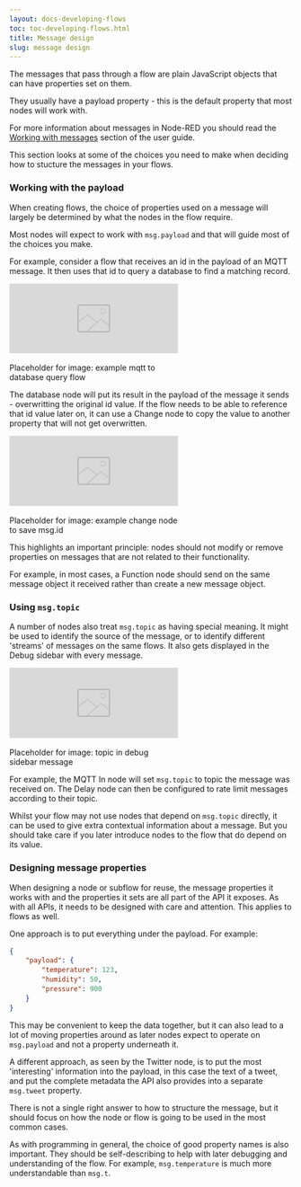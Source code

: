 ```yaml
---
layout: docs-developing-flows
toc: toc-developing-flows.html
title: Message design
slug: message design
---
```


The messages that pass through a flow are plain JavaScript objects that can have
properties set on them.

They usually have a payload property - this is the default property that most nodes
will work with.

For more information about messages in Node-RED you should read the [Working with messages](/docs/user-guide/messages)
section of the user guide.

This section looks at some of the choices you need to make when deciding how to
stucture the messages in your flows.

### Working with the payload

When creating flows, the choice of properties used on a message will largely
be determined by what the nodes in the flow require.

Most nodes will expect to work with `msg.payload` and that will guide most of the choices you make.

For example, consider a flow that receives an id in the payload of an MQTT message. It then uses that id to query a database to find a matching record.

<div style="width: 300px" class="figure">
  <img src="images/placeholder.png" alt="Link nodes">
  <p class="caption">Placeholder for image: example mqtt to database query flow</p>
</div>

The database node will put its result in the payload of the message it sends - overwritting the original id value. If the flow needs to be able to reference that id value later on, it can use a Change node to copy the value to another property that will not get overwritten.

<div style="width: 300px" class="figure">
  <img src="images/placeholder.png" alt="Link nodes">
  <p class="caption">Placeholder for image: example change node to save msg.id</p>
</div>


This highlights an important principle: nodes should not modify or remove properties on messages that are not related to their functionality.

For example, in most cases, a Function node should send on the same message object it received rather than create a new message object.


### Using `msg.topic`

A number of nodes also treat `msg.topic` as having special meaning. It might be used to identify the source of the message, or to identify different 'streams' of messages on the same flows. It also gets displayed in the Debug sidebar with every message.

<div style="width: 300px" class="figure">
  <img src="images/placeholder.png" alt="Link nodes">
  <p class="caption">Placeholder for image: topic in debug sidebar message</p>
</div>

For example, the MQTT In node will set `msg.topic` to topic the message was received on. The Delay node can then be configured to rate limit messages according to their topic.

Whilst your flow may not use nodes that depend on `msg.topic` directly, it can be used to give extra contextual information about a message. But you should take care if you later introduce nodes to the flow that do depend on its value.


### Designing message properties

When designing a node or subflow for reuse, the message properties it works with and the properties it sets are all part of the API it exposes. As with all APIs, it needs to be designed with care and attention. This applies to flows as well.

One approach is to put everything under the payload. For example:

```json
{
    "payload": {
        "temperature": 123,
        "humidity": 50,
        "pressure": 900
    }
}
```

This may be convenient to keep the data together, but it can also lead to a lot of moving properties around as later nodes expect to operate on `msg.payload` and not a property underneath it.

A different approach, as seen by the Twitter node, is to put the most 'interesting' information into the payload, in this case the text of a tweet, and put the complete metadata the API also provides into a separate `msg.tweet` property.

There is not a single right answer to how to structure the message, but it should focus on how the node or flow is going to be used in the most common cases.

As with programming in general, the choice of good property names is also important. They should be self-describing to help with later debugging and understanding of the flow. For example, `msg.temperature` is much more understandable than `msg.t`.


##